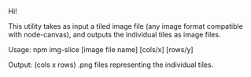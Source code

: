 Hi!

This utility takes as input a tiled image file (any image format compatible with node-canvas), and outputs the individual tiles as image files.

Usage: npm img-slice [image file name] [cols/x] [rows/y]

Output: (cols x rows) .png files representing the individual tiles.